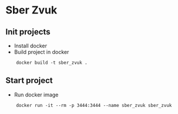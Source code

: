 # Sber Zvuk

## Init projects
- Install docker 
- Build project in docker
```
    docker build -t sber_zvuk .
```

## Start project
- Run docker image
```
	docker run -it --rm -p 3444:3444 --name sber_zvuk sber_zvuk
```
